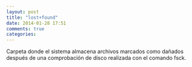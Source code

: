 ```yaml
---
layout: post
title: "lost+found"
date: 2014-01-28 17:51
comments: true
categories: 
---
```

Carpeta donde el sistema almacena archivos marcados como dañados después de una comprobación de disco realizada con el comando fsck. 

